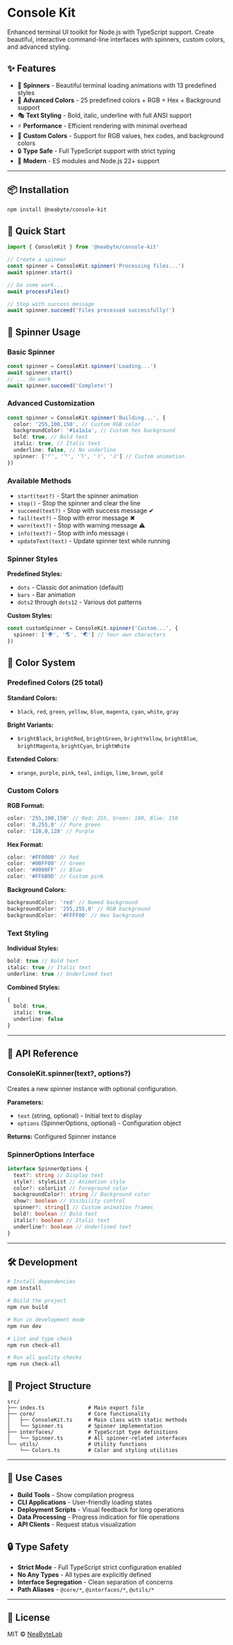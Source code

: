 # Console Kit

Enhanced terminal UI toolkit for Node.js with TypeScript support. Create beautiful, interactive command-line interfaces with spinners, custom colors, and advanced styling.

## ✨ Features

- 🎯 **Spinners** - Beautiful terminal loading animations with 13 predefined styles
- 🎨 **Advanced Colors** - 25 predefined colors + RGB + Hex + Background support
- 🎭 **Text Styling** - Bold, italic, underline with full ANSI support
- ⚡ **Performance** - Efficient rendering with minimal overhead
- 🌈 **Custom Colors** - Support for RGB values, hex codes, and background colors
- 🔒 **Type Safe** - Full TypeScript support with strict typing
- 🚀 **Modern** - ES modules and Node.js 22+ support

---

## 📦 Installation

```bash
npm install @neabyte/console-kit
```

## 🚀 Quick Start

```typescript
import { ConsoleKit } from '@neabyte/console-kit'

// Create a spinner
const spinner = ConsoleKit.spinner('Processing files...')
await spinner.start()

// Do some work...
await processFiles()

// Stop with success message
await spinner.succeed('Files processed successfully!')
```

## 🎯 Spinner Usage

### Basic Spinner

```typescript
const spinner = ConsoleKit.spinner('Loading...')
await spinner.start()
// ... do work
await spinner.succeed('Complete!')
```

### Advanced Customization

```typescript
const spinner = ConsoleKit.spinner('Building...', {
  color: '255,100,150', // Custom RGB color
  backgroundColor: '#1a1a1a', // Custom hex background
  bold: true, // Bold text
  italic: true, // Italic text
  underline: false, // No underline
  spinner: ['⠋', '⠙', '⠹', '⠸', '⠼'] // Custom animation
})
```

### Available Methods

- `start(text?)` - Start the spinner animation
- `stop()` - Stop the spinner and clear the line
- `succeed(text?)` - Stop with success message ✔
- `fail(text?)` - Stop with error message ✖
- `warn(text?)` - Stop with warning message ⚠
- `info(text?)` - Stop with info message ℹ
- `updateText(text)` - Update spinner text while running

### Spinner Styles

**Predefined Styles:**

- `dots` - Classic dot animation (default)
- `bars` - Bar animation
- `dots2` through `dots12` - Various dot patterns

**Custom Styles:**

```typescript
const customSpinner = ConsoleKit.spinner('Custom...', {
  spinner: ['🌍', '🌎', '🌏'] // Your own characters
})
```

## 🎨 Color System

### Predefined Colors (25 total)

**Standard Colors:**

- `black`, `red`, `green`, `yellow`, `blue`, `magenta`, `cyan`, `white`, `gray`

**Bright Variants:**

- `brightBlack`, `brightRed`, `brightGreen`, `brightYellow`, `brightBlue`, `brightMagenta`, `brightCyan`, `brightWhite`

**Extended Colors:**

- `orange`, `purple`, `pink`, `teal`, `indigo`, `lime`, `brown`, `gold`

### Custom Colors

**RGB Format:**

```typescript
color: '255,100,150' // Red: 255, Green: 100, Blue: 150
color: '0,255,0' // Pure green
color: '128,0,128' // Purple
```

**Hex Format:**

```typescript
color: '#FF0000' // Red
color: '#00FF00' // Green
color: '#0000FF' // Blue
color: '#FF6B9D' // Custom pink
```

**Background Colors:**

```typescript
backgroundColor: 'red' // Named background
backgroundColor: '255,255,0' // RGB background
backgroundColor: '#FFFF00' // Hex background
```

### Text Styling

**Individual Styles:**

```typescript
bold: true // Bold text
italic: true // Italic text
underline: true // Underlined text
```

**Combined Styles:**

```typescript
{
  bold: true,
  italic: true,
  underline: false
}
```

---

## 🔧 API Reference

### ConsoleKit.spinner(text?, options?)

Creates a new spinner instance with optional configuration.

**Parameters:**

- `text` (string, optional) - Initial text to display
- `options` (SpinnerOptions, optional) - Configuration object

**Returns:** Configured Spinner instance

### SpinnerOptions Interface

```typescript
interface SpinnerOptions {
  text?: string // Display text
  style?: styleList // Animation style
  color?: colorList // Foreground color
  backgroundColor?: string // Background color
  show?: boolean // Visibility control
  spinner?: string[] // Custom animation frames
  bold?: boolean // Bold text
  italic?: boolean // Italic text
  underline?: boolean // Underlined text
}
```

---

## 🛠️ Development

```bash
# Install dependencies
npm install

# Build the project
npm run build

# Run in development mode
npm run dev

# Lint and type check
npm run check-all

# Run all quality checks
npm run check-all
```

## 📁 Project Structure

```
src/
├── index.ts              # Main export file
├── core/                 # Core functionality
│   ├── ConsoleKit.ts     # Main class with static methods
│   └── Spinner.ts        # Spinner implementation
├── interfaces/           # TypeScript type definitions
│   └── Spinner.ts        # All spinner-related interfaces
└── utils/                # Utility functions
    └── Colors.ts         # Color and styling utilities
```

---

## 🎯 Use Cases

- **Build Tools** - Show compilation progress
- **CLI Applications** - User-friendly loading states
- **Deployment Scripts** - Visual feedback for long operations
- **Data Processing** - Progress indication for file operations
- **API Clients** - Request status visualization

## 🔒 Type Safety

- **Strict Mode** - Full TypeScript strict configuration enabled
- **No Any Types** - All types are explicitly defined
- **Interface Segregation** - Clean separation of concerns
- **Path Aliases** - `@core/*`, `@interfaces/*`, `@utils/*`

---

## 📄 License

MIT © [NeaByteLab](https://github.com/NeaByteLab)
